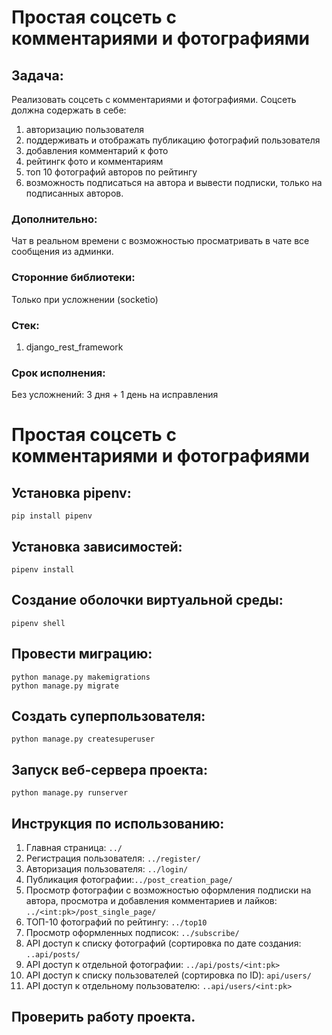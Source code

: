 # Простая соцсеть с комментариями и фотографиями

## Задача: 
Реализовать соцсеть с комментариями и фотографиями.
Соцсеть должна содержать в себе:
1. авторизацию пользователя
2. поддерживать и отображать публикацию фотографий пользователя
3. добавления комментарий к фото
4. рейтингк фото и комментариям
5. топ 10 фотографий авторов по рейтингу
6. возможность подписаться на автора и вывести подписки, только на подписанных авторов. 

### Дополнительно: 
Чат в реальном времени с возможностью просматривать в чате все сообщения из админки.

### Сторонние библиотеки:
Только при усложнении (socketio)

### Стек: 
1. django_rest_framework

### Срок исполнения:
Без усложнений: 3 дня + 1 день на исправления

# Простая соцсеть с комментариями и фотографиями
## Установка pipenv:

```
pip install pipenv
```

## Установка зависимостей:

```
pipenv install
```

## Создание оболочки виртуальной среды:

```
pipenv shell
```
## Провести миграцию:

```
python manage.py makemigrations
python manage.py migrate
```

## Создать суперпользователя:

```
python manage.py createsuperuser
```

## Запуск веб-сервера проекта:

```
python manage.py runserver
```

## Инструкция по использованию:

1. Главная страница: ```../```
2. Регистрация пользователя: ```../register/```
3. Авторизация пользователя: ``../login/``
4. Публикация фотографии:```../post_creation_page/```
5. Просмотр фотографии с возможностью оформления подписки на автора, просмотра и добавления комментариев и лайков: ```../<int:pk>/post_single_page/```
6. ТОП-10 фотографий по рейтингу: ```../top10```
7. Просмотр оформленных подписок: ```../subscribe/```
8. API доступ к списку фотографий (сортировка по дате создания: ```..api/posts/```
9. API доступ к отдельной фотографии: ```../api/posts/<int:pk>```
10. API доступ к списку пользователей (сортировка по ID): ```api/users/```
11. API доступ к отдельному пользователю: ```..api/users/<int:pk>```

## Проверить работу проекта.